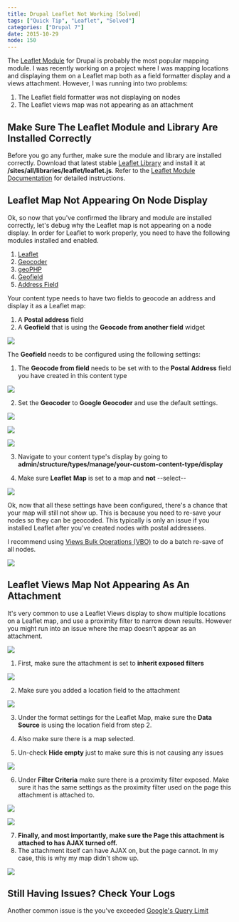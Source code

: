 ```yaml
---
title: Drupal Leaflet Not Working [Solved]
tags: ["Quick Tip", "Leaflet", "Solved"]
categories: ["Drupal 7"]
date: 2015-10-29
node: 150
---
```

 
The [Leaflet Module](https://www.drupal.org/project/leaflet) for Drupal is probably the most popular mapping module. I was recently working on a project where I was mapping locations and displaying them on a Leaflet map both as a field formatter display and a views attachment. However, I was running into two problems:

1. The Leaflet field formatter was not displaying on nodes
2. The Leaflet views map was not appearing as an attachment

## Make Sure The Leaflet Module and Library Are Installed Correctly

Before you go any further, make sure the module and library are installed correctly. Download that latest stable [Leaflet Library](http://leafletjs.com) and install it at **/sites/all/libraries/leaflet/leaflet.js**. Refer to the [Leaflet Module Documentation](http://cgit.drupalcode.org/leaflet/plain/README.txt?id=refs/heads/7.x-1.x) for detailed instructions.

## Leaflet Map Not Appearing On Node Display

Ok, so now that you've confirmed the library and module are installed correctly, let's debug why the Leaflet map is not appearing on a node display. In order for Leaflet to work properly, you need to have the following modules installed and enabled.

1. [Leaflet](https://www.drupal.org/project/leaflet)
2. [Geocoder](https://www.drupal.org/project/geocoder)
3. [geoPHP](https://www.drupal.org/project/geophp)
4. [Geofield](https://www.drupal.org/project/geofield)
5. [Address Field](https://www.drupal.org/project/addressfield)

Your content type needs to have two fields to geocode an address and display it as a Leaflet map:

1. A **Postal address** field
2. A  **Geofield** that is using the **Geocode from another field** widget  

![](/assets/images/posts/drupal-leaflet-not-working-solved/Screen-Shot-2015-10-29-at-11.15.59-AM.png)

The  **Geofield** needs to be configured using the following settings:

1. The  **Geocode from field**  needs to be set with to the **Postal Address** field you have created in this content type  

![](/assets/images/posts/drupal-leaflet-not-working-solved/Screen-Shot-2015-10-29-at-11.16.31-AM.png)

2. Set the **Geocoder** to **Google Geocoder** and use the default settings.  

![](/assets/images/posts/drupal-leaflet-not-working-solved/Screen-Shot-2015-10-29-at-11.16.38-AM.png)

![](/assets/images/posts/drupal-leaflet-not-working-solved/Screen-Shot-2015-10-29-at-11.16.45-AM.png)  

![](/assets/images/posts/drupal-leaflet-not-working-solved/Screen-Shot-2015-10-29-at-11.16.50-AM.png)

3. Navigate to your content type's display by going to **admin/structure/types/manage/your-custom-content-type/display**

4. Make sure  **Leaflet**  **Map** is set to a map and **not** --select--  

![](/assets/images/posts/drupal-leaflet-not-working-solved/Screen-Shot-2015-10-29-at-11.07.16-AM.png)

Ok, now that all these settings have been configured, there's a chance that your map will still not show up. This is because you need to re-save your nodes so they can be geocoded. This typically is only an issue if you installed Leaflet after you've created nodes with postal addressees.

I recommend using [Views Bulk Operations (VBO)](https://www.drupal.org/project/views_bulk_operations) to do a batch re-save of all nodes.

![](/assets/images/posts/drupal-leaflet-not-working-solved/Screen-Shot-2015-10-29-at-11.28.10-AM.png)

## Leaflet Views Map Not Appearing As An Attachment

It's very common to use a Leaflet Views display to show multiple locations on a Leaflet map, and use a proximity filter to narrow down results. However you might run into an issue where the map doesn't appear as an attachment.

![](/assets/images/posts/drupal-leaflet-not-working-solved/Screen-Shot-2015-10-29-at-11.34.15-AM.png)

1. First, make sure the attachment is set to **inherit exposed filters**  

![](/assets/images/posts/drupal-leaflet-not-working-solved/Screen-Shot-2015-10-29-at-11.40.23-AM.png)

2. Make sure you added a location field to the attachment  

![](/assets/images/posts/drupal-leaflet-not-working-solved/Screen-Shot-2015-10-29-at-11.41.23-AM.png)

3. Under the format settings for the Leaflet Map, make sure the  **Data Source**  is using the location field from step 2.

4. Also make sure there is a map selected.

5. Un-check **Hide empty** just to make sure this is not causing any issues  

![](/assets/images/posts/drupal-leaflet-not-working-solved/Screen-Shot-2015-10-29-at-11.42.03-AM.png)

6. Under **Filter Criteria**  make sure there is a proximity filter exposed. Make sure it has the same settings as the proximity filter used on the page this attachment is attached to.  

![](/assets/images/posts/drupal-leaflet-not-working-solved/Screen-Shot-2015-10-29-at-11.44.33-AM.png)  

![](/assets/images/posts/drupal-leaflet-not-working-solved/Screen-Shot-2015-10-29-at-11.44.43-AM.png)

7. **Finally, and most importantly, make sure the Page this attachment is attached to has AJAX turned off.**
8. ​The attachment itself can have AJAX on, but the page cannot. In my case, this is why my map didn't show up.   

![](/assets/images/posts/drupal-leaflet-not-working-solved/Screen-Shot-2015-10-29-at-11.45.44-AM.png)

## Still Having Issues? Check Your Logs

Another common issue is the you've exceeded [Google's Query Limit](https://www.drupal.org/node/1672742)
